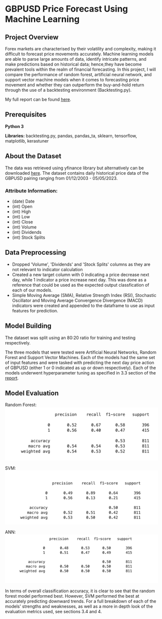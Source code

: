 # GBPUSD Price Forecast Using Machine Learning

## Project Overview

Forex markets are characterised by their volatility and complexity, making it difficult to forecast price movements accurately. Machine learning models are able to parse large amounts of data, identify intricate patterns, and make predictions based on historical data; hence,they have become prevalent tools within the realm of financial forecasting. In this project, I will compare the performance of random forest, artificial neural network, and support vector machine models when it comes to forecasting price movement and whether they can outperform the buy-and-hold return through the use of a backtesting environment (Backtesting.py).

My full report can be found [here](Project_Report.pdf).

## Prerequisites

**Python 3**

**Libraries:** backtesting.py, pandas, pandas_ta, sklearn, tensorflow, matplotlib, kerastuner

## About the Dataset

The data was retrieved using yfinance library but alternatively can be downloaded [here](https://help.yahoo.com/kb/SLN2311.html). The dataset contains daily historical price data of the GBPUSD pairing ranging from 01/12/2003 - 05/05/2023.

### Attribute Information:

- (date) Date
- (int) Open
- (int) High
- (int) Low
- (int) Close
- (int) Volume
- (int) Dividends
- (int) Stock Splits

## Data Preprocessing

- Dropped 'Volume', 'Dividends' and 'Stock Splits' columns as they are not relevant to indicator calculation
- Created a new target column with 0 indicating a price decrease next day, while 1 indicator a price increase next day. This was done as a reference that could be used as the expected output classfication of each of our models.
- Simple Moving Average (SMA), Relative Strength Index (RSI), Stochastic Oscillator and Moving Average Convergence Divergence (MACD) indicators were created and appended to the dataframe to use as input features for prediction.

## Model Building

The dataset was split using an 80:20 ratio for training and testing respectively.

The three models that were tested were Artificial Neural Networks, Random Forest and Support Vector Machines. Each of the models had the same set of input features and were tasked with predicting the next day price action of GBPUSD (either 1 or 0 indicated as up or down respectively). Each of the models underwent hyperparameter tuning as specified in 3.3 section of the [report](Project_Report.pdf).

## Model Evaluation

Random Forest:
![Random Forest Results](Model_Evaluations/RF_results.png)

SVM:
![SVM Results](Model_Evaluations/SVM_results.png)

ANN:
![ANN Results](Model_Evaluations/ANN_results.png)

In terms of overall classification accuracy, it is clear to see that the random forest model performed best. However, SVM performed the best at accurately predicting downward trends. For a full breakdown of each of the models' strengths and weaknesses, as well as a more in depth look of the evaluation metrics used, see sections 3.4 and 4.
